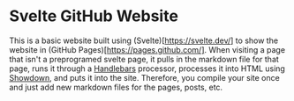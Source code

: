 # Svelte GitHub Website

This is a basic website built using (Svelte)[https://svelte.dev/] to show the website
in (GitHub Pages)[https://pages.github.com/]. When visiting a page that isn't a
preprogramed svelte page, it pulls in the markdown file
for that page, runs it through a [Handlebars](https://handlebarsjs.com) processor, processes it into HTML 
using [Showdown](https://github.com/showdownjs/showdown), and puts it into the site. Therefore, you
compile your site once and just add new markdown files for the pages, posts, etc.


